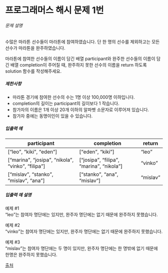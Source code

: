 프로그래머스 해시 문제 1번
===================
<a href= "https://programmers.co.kr/learn/courses/30/lessons/42576"></a>

<div class="guide-section-description">
      <h6 class="guide-section-title">문제 설명</h6>
      <div class="markdown solarized-dark"><p>수많은 마라톤 선수들이 마라톤에 참여하였습니다. 단 한 명의 선수를 제외하고는 모든 선수가 마라톤을 완주하였습니다.</p>

<p>마라톤에 참여한 선수들의 이름이 담긴 배열 participant와 완주한 선수들의 이름이 담긴 배열 completion이 주어질 때, 완주하지 못한 선수의 이름을 return 하도록 solution 함수를 작성해주세요.</p>

<h5>제한사항</h5>

<ul>
<li>마라톤 경기에 참여한 선수의 수는 1명 이상 100,000명 이하입니다.</li>
<li>completion의 길이는 participant의 길이보다 1 작습니다.</li>
<li>참가자의 이름은 1개 이상 20개 이하의 알파벳 소문자로 이루어져 있습니다.</li>
<li>참가자 중에는 동명이인이 있을 수 있습니다.</li>
</ul>

<h5>입출력 예</h5>
<table class="table">
        <thead><tr>
<th>participant</th>
<th>completion</th>
<th>return</th>
</tr>
</thead>
        <tbody><tr>
<td>[<q>leo</q>, <q>kiki</q>, <q>eden</q>]</td>
<td>[<q>eden</q>, <q>kiki</q>]</td>
<td><q>leo</q></td>
</tr>
<tr>
<td>[<q>marina</q>, <q>josipa</q>, <q>nikola</q>, <q>vinko</q>, <q>filipa</q>]</td>
<td>[<q>josipa</q>, <q>filipa</q>, <q>marina</q>, <q>nikola</q>]</td>
<td><q>vinko</q></td>
</tr>
<tr>
<td>[<q>mislav</q>, <q>stanko</q>, <q>mislav</q>, <q>ana</q>]</td>
<td>[<q>stanko</q>, <q>ana</q>, <q>mislav</q>]</td>
<td><q>mislav</q></td>
</tr>
</tbody>
      </table>
<h5>입출력 예 설명</h5>

<p>예제 #1<br>
<q>leo</q>는 참여자 명단에는 있지만, 완주자 명단에는 없기 때문에 완주하지 못했습니다.</p>

<p>예제 #2<br>
<q>vinko</q>는 참여자 명단에는 있지만, 완주자 명단에는 없기 때문에 완주하지 못했습니다.</p>

<p>예제 #3<br>
<q>mislav</q>는 참여자 명단에는 두 명이 있지만, 완주자 명단에는 한 명밖에 없기 때문에 한명은 완주하지 못했습니다.</p>

<p><a href="http://hsin.hr/coci/archive/2014_2015/contest2_tasks.pdf" target="_blank" rel="noopener">출처</a></p>
</div>
    </div>